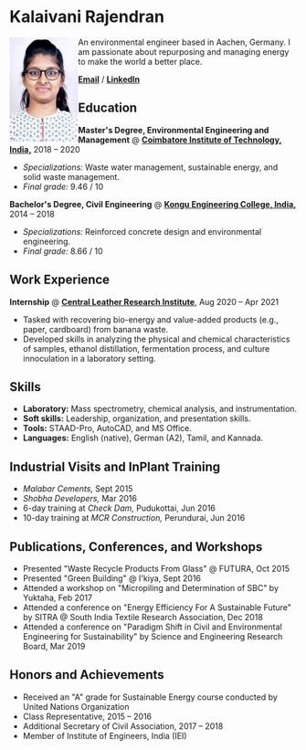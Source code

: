 # Kalaivani Rajendran
<img align="left" width="120" src="/assets/images/krajendran.jpg" title="Kalaivani Rajendran">
An environmental engineer based in Aachen, Germany. I am passionate about repurposing and managing energy to make the world a better place.

[**Email**](kalairajendran13@gmail.com) / [**LinkedIn**](https://www.linkedin.com/in/kalairajendran/)

## Education
**Master's Degree, Environmental Engineering and Management** @ [**Coimbatore Institute of Technology, India,**](https://www.cit.edu.in/) 2018 – 2020
 * *Specializations:* Waste water management, sustainable energy, and solid waste management.
 * *Final grade:* 9.46 / 10

**Bachelor's Degree, Civil Engineering** @ [**Kongu Engineering College, India,**](https://kongu.ac.in/) 2014 – 2018
  * *Specializations:* Reinforced concrete design and environmental engineering.
  * *Final grade:* 8.66 / 10

## Work Experience
**Internship** @ [**Central Leather Research Institute**,](https://www.clri.org/) Aug 2020 – Apr 2021
  * Tasked with recovering bio-energy and value-added products (e.g., paper, cardboard) from banana waste.
  * Developed skills in analyzing the physical and chemical characteristics of samples, ethanol distillation, fermentation process, and culture innoculation in a laboratory setting.

## Skills
* **Laboratory:** Mass spectrometry, chemical analysis, and instrumentation.
* **Soft skills:** Leadership, organization, and presentation skills.
* **Tools:** STAAD-Pro, AutoCAD, and MS Office.
* **Languages:** English (native), German (A2), Tamil, and Kannada.

## Industrial Visits and InPlant Training
* *Malabar Cements,* Sept 2015
* *Shobha Developers,* Mar 2016
* 6-day training at *Check Dam,* Pudukottai, Jun 2016
* 10-day training at *MCR Construction,* Perundurai, Jun 2016

## Publications, Conferences, and Workshops
* Presented "Waste Recycle Products From Glass" @ FUTURA, Oct 2015
* Presented "Green Building" @ I'kiya, Sept 2016
* Attended a workshop on "Micropiling and Determination of SBC" by Yuktaha, Feb 2017
* Attended a conference on "Energy Efficiency For A Sustainable Future" by SITRA @ South India Textile Research Association, Dec 2018
* Attended a conference on "Paradigm Shift in Civil and Environmental Engineering for Sustainability" by Science and Engineering Research Board, Mar 2019

## Honors and Achievements
* Received an "A" grade for Sustainable Energy course conducted by United Nations Organization
* Class Representative, 2015 – 2016
* Additional Secretary of Civil Association, 2017 – 2018
* Member of Institute of Engineers, India (IEI)
